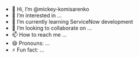 - 👋 Hi, I’m @mickey-komisarenko
- 👀 I’m interested in ...
- 🌱 I’m currently learning ServiceNow development
- 💞️ I’m looking to collaborate on ...
- 📫 How to reach me ...
- 😄 Pronouns: ...
- ⚡ Fun fact: ...

<!---
mickey-komisarenko/mickey-komisarenko is a ✨ special ✨ repository because its `README.md` (this file) appears on your GitHub profile.
You can click the Preview link to take a look at your changes.
--->

